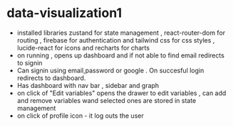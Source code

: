 # data-visualization1
- installed libraries zustand for state management , react-router-dom for routing , firebase for authentication and tailwind css for css styles , lucide-react for icons and recharts for charts
- on running , opens up dashboard and if not able to find email redirects to signin 
- Can signin using email,password or google . On succesful login redirects to dashboard.
- Has dashboard with nav bar , sidebar and graph
- on click of "Edit variables" opens the drawer to edit variables , can add and remove variables wand selected ones are stored in state management
- on click of profile icon - it log outs the user 